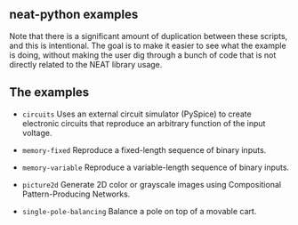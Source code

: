 ## neat-python examples ##

Note that there is a significant amount of duplication between these scripts, and this is intentional.  The goal is to 
make it easier to see what the example is doing, without making the user dig through a bunch of code that is not 
directly related to the NEAT library usage.

## The examples ##

* `circuits` Uses an external circuit simulator (PySpice) to create electronic circuits that reproduce an arbitrary function of the input voltage.

* `memory-fixed` Reproduce a fixed-length sequence of binary inputs.    

* `memory-variable` Reproduce a variable-length sequence of binary inputs.

* `picture2d` Generate 2D color or grayscale images using Compositional Pattern-Producing Networks.

* `single-pole-balancing` Balance a pole on top of a movable cart.
